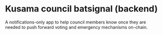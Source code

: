 # Kusama council batsignal (backend)

A notifications-only app to help council members know once they are needed to push forward voting and emergency mechanisms on-chain.
